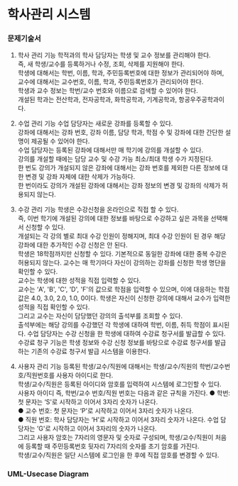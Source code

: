 # 학사관리 시스템

### 문제기술서
1) 학사 관리 기능
 학적과의 학사 담당자는 학생 및 교수 정보를 관리해야 한다.</br> 즉, 새 학생/교수를 등록하거나 수정, 조회, 삭제를 지원해야 한다.</br> 학생에 대해서는 학번, 이름, 학과, 주민등록번호에 대한 정보가 관리되어야 하며, 교수에 대해서는 교수번호, 이름, 학과, 주민등록번호가 관리되어야 한다.</br> 학생과 교수 정보는 학번/교수 번호와 이름으로 검색할 수 있어야 한다.</br> 개설된 학과는 전산학과, 전자공학과, 화학공학과, 기계공학과, 항공우주공학과이다.

2) 수업 관리 기능
 수업 담당자는 새로운 강좌를 등록할 수 있다.</br> 강좌에 대해서는 강좌 번호, 강좌 이름, 담당 학과, 학점 수 및 강좌에 대한 간단한 설명이 제공될 수 있어야 한다.</br> 수업 담당자는 등록된 강좌에 대해서만 매 학기에 강의를 개설할 수 있다.</br> 강의를 개설할 때에는 담당 교수 및 수강 가능 최소/최대 학생 수가 지정된다.</br> 한 번도 강의가 개설되지 않은 강좌에 대해서는 강좌 번호를 제외한 다른 정보에 대한 변경 및 강좌 자체에 대한 삭제가 가능하다.</br> 한 번이라도 강의가 개설된 강좌에 대해서는 강좌 정보의 변경 및 강좌의 삭제가 허용되지 않는다.

3) 수강 관리 기능
 학생은 수강신청을 온라인으로 직접 할 수 있다.</br> 즉, 이번 학기에 개설된 강의에 대한 정보를 바탕으로 수강하고 싶은 과목을 선택해서 신청할 수 있다.</br> 개설되는 각 강의 별로 최대 수강 인원이 정해지며, 최대 수강 인원이 된 경우 해당 강좌에 대한 추가적인 수강 신청은 안 된다.</br> 학생은 18학점까지만 신청할 수 있다. 기본적으로 동일한 강좌에 대한 중복 수강은 허용되지 않는다.
   교수는 매 학기마다 자신이 강의하는 강좌를 신청한 학생 명단을 확인할 수 있다.</br> 교수는 학생에 대한 성적을 직접 입력할 수 있다.</br> 교수는 ‘A', 'B', 'C', 'D', 'F'의 값으로 학점을 입력할 수 있으며, 이에 대응하는 학점 값은 4.0, 3.0, 2.0, 1.0, 0이다.
   학생은 자신이 신청한 강의에 대해서 교수가 입력한 성적을 직접 확인할 수 있다.</br> 그리고 교수는 자신이 담당했던 강의의 출석부를 조회할 수 있다.</br> 출석부에는 해당 강의를 수강했던 각 학생에 대하여 학번, 이름, 취득 학점이 표시된다.
   수업 담당자는 수강 신청을 한 학생에 대하여 수강료 청구서를 발급할 수 있다.</br> 수강료 청구 기능은 학생 정보와 수강 신청 정보를 바탕으로 수강료 청구서를 발급하는 기존의 수강료 청구서 발급 시스템을 이용한다.

4) 사용자 관리 기능
 등록된 학생/교수/직원에 대해서는 학생/교수/직원의 학번/교수번호/직원번호를 사용자 아이디로 한다.</br> 학생/교수/직원은 등록된 아이디와 암호를 입력하여 시스템에 로그인할 수 있다.</br> 사용자 아이디 즉, 학번/교수 번호/직원 번호는 다음과 같은 규칙을 가진다.
● 학번: 첫 문자는 ‘S'로 시작하고 이어서 3자리 숫자가 나온다.</br>
● 교수 번호: 첫 문자는 ‘P'로 시작하고 이어서 3자리 숫자가 나온다.</br>
● 직원 번호: 학사 담당자는 ‘H'로 시작하고 이어서 3자리 숫자가 나온다. 수업 담당자는 ’G'로 시작하고 이어서 3자리의 숫자가 나온다.</br>
그리고 사용자 암호는 7자리의 영문자 및 숫자로 구성되며, 학생/교수/직원이 처음에 등록할 때 주민등록번호 뒷자리 7자리의 숫자를 초기 암호를 가진다.</br> 학생/교수/직원은 일단 시스템에 로그인을 한 후에 직접 암호를 변경할 수 있다.

### UML-Usecase Diagram
